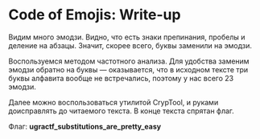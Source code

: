 # Code of Emojis: Write-up

Видим много эмодзи. Видно, что есть знаки препинания, пробелы и деление на абзацы. Значит, скорее всего, буквы заменили на эмодзи.

Воспользуемся методом частотного анализа. Для удобства заменим эмодзи обратно на буквы — оказывается, что в исходном тексте три буквы алфавита вообще не встречались, поэтому у нас всего 23 эмодзи.

Далее можно воспользоваться утилитой CrypTool, и руками доисправлять до читаемого текста. В конце текста спрятан флаг.

Флаг: **ugractf_substitutions_are_pretty_easy**

